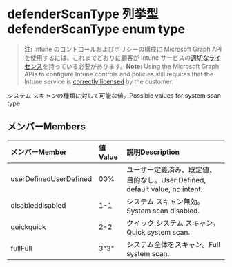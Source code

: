 # <a name="defenderscantype-enum-type"></a><span data-ttu-id="d40aa-101">defenderScanType 列挙型</span><span class="sxs-lookup"><span data-stu-id="d40aa-101">defenderScanType enum type</span></span>

> <span data-ttu-id="d40aa-102">**注:** Intune のコントロールおよびポリシーの構成に Microsoft Graph API を使用するには、これまでどおりに顧客が Intune サービスの[適切なライセンス](https://go.microsoft.com/fwlink/?linkid=839381)を持っている必要があります。</span><span class="sxs-lookup"><span data-stu-id="d40aa-102">**Note:** Using the Microsoft Graph APIs to configure Intune controls and policies still requires that the Intune service is [correctly licensed](https://go.microsoft.com/fwlink/?linkid=839381) by the customer.</span></span>

<span data-ttu-id="d40aa-103">システム スキャンの種類に対して可能な値。</span><span class="sxs-lookup"><span data-stu-id="d40aa-103">Possible values for system scan type.</span></span>
## <a name="members"></a><span data-ttu-id="d40aa-104">メンバー</span><span class="sxs-lookup"><span data-stu-id="d40aa-104">Members</span></span>
|<span data-ttu-id="d40aa-105">メンバー</span><span class="sxs-lookup"><span data-stu-id="d40aa-105">Member</span></span>|<span data-ttu-id="d40aa-106">値</span><span class="sxs-lookup"><span data-stu-id="d40aa-106">Value</span></span>|<span data-ttu-id="d40aa-107">説明</span><span class="sxs-lookup"><span data-stu-id="d40aa-107">Description</span></span>|
|:---|:---|:---|
|<span data-ttu-id="d40aa-108">userDefined</span><span class="sxs-lookup"><span data-stu-id="d40aa-108">UserDefined</span></span>|<span data-ttu-id="d40aa-109">0</span><span class="sxs-lookup"><span data-stu-id="d40aa-109">0%</span></span>|<span data-ttu-id="d40aa-110">ユーザー定義済み、既定値、目的なし。</span><span class="sxs-lookup"><span data-stu-id="d40aa-110">User Defined, default value, no intent.</span></span>|
|<span data-ttu-id="d40aa-111">disabled</span><span class="sxs-lookup"><span data-stu-id="d40aa-111">disabled</span></span>|<span data-ttu-id="d40aa-112">1</span><span class="sxs-lookup"><span data-stu-id="d40aa-112">-1</span></span>|<span data-ttu-id="d40aa-113">システム スキャン無効。</span><span class="sxs-lookup"><span data-stu-id="d40aa-113">System scan disabled.</span></span>|
|<span data-ttu-id="d40aa-114">quick</span><span class="sxs-lookup"><span data-stu-id="d40aa-114">quick</span></span>|<span data-ttu-id="d40aa-115">2</span><span class="sxs-lookup"><span data-stu-id="d40aa-115">-2</span></span>|<span data-ttu-id="d40aa-116">クイック システム スキャン。</span><span class="sxs-lookup"><span data-stu-id="d40aa-116">Quick system scan.</span></span>|
|<span data-ttu-id="d40aa-117">full</span><span class="sxs-lookup"><span data-stu-id="d40aa-117">Full</span></span>|<span data-ttu-id="d40aa-118">3</span><span class="sxs-lookup"><span data-stu-id="d40aa-118">"3"</span></span>|<span data-ttu-id="d40aa-119">システム全体をスキャン。</span><span class="sxs-lookup"><span data-stu-id="d40aa-119">Full system scan.</span></span>|









